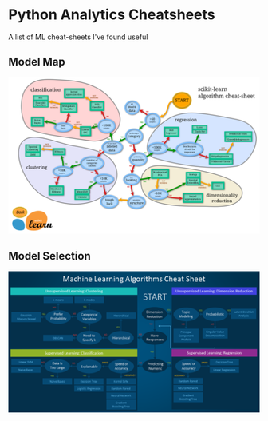 # Python Analytics Cheatsheets
A list of ML cheat-sheets I've found useful

## Model Map
![ML Cheatsheet](https://github.com/acrucetta/ML_cheatsheets/blob/master/ml_map.png)

## Model Selection
![ML Cheatsheet](https://github.com/acrucetta/ML_cheatsheets/blob/master/machine-learning-cheet-sheet-2.png)


